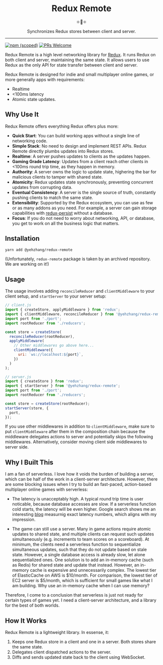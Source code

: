 <div align="center">
  <h1>Redux Remote</h1>
  <p>⚛️🔄⚛️</p>
  <p>Synchronizes Redux stores between client and server.</p>
</div>

<hr />

[![npm (scoped)](https://img.shields.io/npm/v/@yehzhang/redux-remote)](https://www.npmjs.com/package/@yehzhang/redux-remote)
[![PRs Welcome](https://img.shields.io/badge/PRs-welcome-brightgreen.svg?style=flat)](https://makeapullrequest.com)

Redux Remote is a high level networking library for [Redux](https://github.com/reduxjs/redux). It runs Redux on both client and server, maintaining the same state. It allows users to use Redux as the only API for state transfer between client and server.

Redux Remote is designed for indie and small multiplayer online games, or more generally apps with requirements:

- Realtime
- <100ms latency
- Atomic state updates.

## Why Use It

Redux Remote offers everything Redux offers plus more:

- **Quick Start**: You can build working apps without a single line of networking code.
- **Simple Stack**: No need to design and implement REST APIs. Redux Remote directly plumbs updates into Redux stores.
- **Realtime**: A server pushes updates to clients as the updates happen.
- **Gaming Grade Latency**: Updates from a client reach other clients in <100ms round trip time, as they happen in memory.
- **Authority**: A server owns the logic to update state, highering the bar for malicious clients to tamper with shared state.
- **Atomicity**: Redux updates state synchronously, preventing concurrent updates from corrupting data.
- **Eventual Consistency**: A server is the single source of truth, constantly pushing clients to match the same state.
- **Extensibility**: Supported by the Redux ecosystem, you can use as few or as many addons as you need. For example, a server can gain storage capabilities with [redux-persist](https://github.com/rt2zz/redux-persist) without a database.
- **Focus**: If you do not need to worry about networking, API, or database, you get to work on all the business logic that matters.

## Installation

```sh
yarn add @yehzhang/redux-remote
```

(Unfortunately, `redux-remote` package is taken by an archived repository. We are working on it!)

## Usage

The usage involves adding `reconcileReducer` and `clientMiddleware` to your client setup, and `startServer` to your server setup:

```js
// client.js
import { createStore, applyMiddleware } from 'redux';
import { clientMiddleware, reconcileReducer } from '@yehzhang/redux-remote';
import port from './port';
import rootReducer from './reducers';

const store = createStore(
  reconcileReducer(rootReducer),
  applyMiddleware(
    // Other middlewares go above here...
    clientMiddleware({
      uri: `ws://localhost:${port}`,
    })
  )
);

// server.js
import { createStore } from 'redux';
import { startServer } from '@yehzhang/redux-remote';
import port from './port';
import rootReducer from './reducers';

const store = createStore(rootReducer);
startServer(store, {
  port,
});
```

If you use other middlewares in addition to `clientMiddleware`, make sure to put `clientMiddleware` after them in the composition chain because the middleware delegates actions to server and potentially skips the following middlewares. Alternatively, consider moving client side middlewares to server side.

## Why I Built This

I am a fan of serverless. I love how it voids the burden of building a server, which can be half of the work in a client-server architecture. However, there are some blocking issues when I try to build an fast-paced, action-based multiplayer online games with serverless:

- The latency is unacceptably high. A typical round trip time is user noticable, because database accesses are slow. If a serverless function cold starts, the latency will be even higher. Google search shows me an interesting [blog](https://serialized.net/2021/03/serverless_gaming_limits/) measurnig exact latency numbers, which aligns with my impression.

- The game can still use a server. Many in game actions require atomic updates to shared state, and multiple clients can request such updates simultaneously (e.g. increments to team scores on a scoreboard). At minimum, the clients need a serverless function to sequentialize simultaneous updates, such that they do not update based on stale state. However, a single database access is already slow, let alone sequentialized ones. One solution is to add an in-memory cache (such as Redis) for shared state and update that instead. However, an in-memory cache is expensive and unnecessarily complex. The lowest tier of ElasticCache on AWS is $10/month. For comparison, the lowest tier of EC2 server is $5/month, which is sufficient for small games like what I am building. Why use an in-memory cache when I can use memory?

Therefore, I come to a conclusion that serverless is just not ready for certain types of games yet. I need a client-server architecture, and a library for the best of both worlds.

## How It Works

Redux Remote is a lightweight library. In essense, it:

1. Keeps one Redux store in a client and one in a server. Both stores share the same state.
1. Delegates client dispatched actions to the server.
1. Diffs and sends updated state back to the client using WebSocket.
